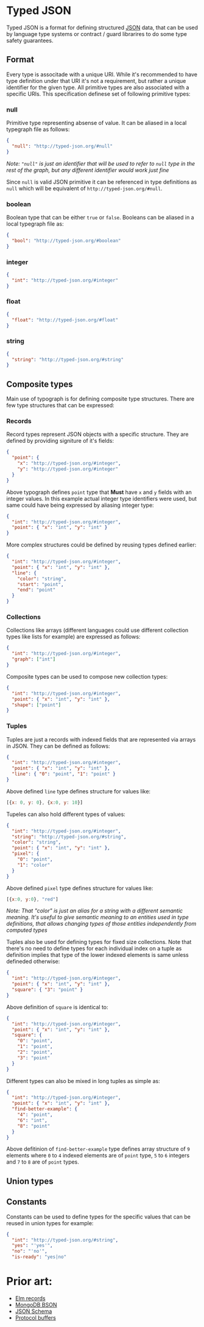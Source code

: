 # Typed JSON

Typed JSON is a format for defining structured [JSON][] data, that
can be used by language type systems or contract / guard librarires
to do some type safety guarantees.

## Format

Every type is associtade with a unique URI. While it's recommended to have
type definition under that URI it's not a requirement, but rather a unique
identifier for the given type. All primitive types are also associated with
a specific URIs. This specification definese set of following primitive types:

### null

Primitive type representing absense of value. It can be aliased in a local
typegraph file as follows:


```json
{
  "null": "http://typed-json.org/#null"
}
```

*Note: `"null"` is just an identifier that will be used to refer to `null`
type in the rest of the graph, but any different identifier would work just
fine*


Since `null` is valid JSON primitive it can be referenced in type definitions
as `null` which will be equivalent of `http://typed-json.org/#null`.


### boolean

Boolean type that can be either `true` or `false`. Booleans can be aliased in
a local typegraph file as:

```json
{
  "bool": "http://typed-json.org/#boolean"
}
```


### integer

```json
{
  "int": "http://typed-json.org/#integer"
}
```

### float

```json
{
  "float": "http://typed-json.org/#float"
}
```

### string

```json
{
  "string": "http://typed-json.org/#string"
}
```

## Composite types

Main use of typograph is for defining composite type structures. There are
few type structures that can be expressed:

### Records

Record types represent JSON objects with a specific structure. They are defined
by providing signiture of it's fields:


```json
{
  "point": {
    "x": "http://typed-json.org/#integer",
    "y": "http://typed-json.org/#integer"
  }
}
```

Above typograph defines `point` type that **Must** have `x` and `y` fields
with an integer values. In this example actual integer type identifiers were
used, but same could have being expressed by aliasing integer type:


```json
{
  "int": "http://typed-json.org/#integer",
  "point": { "x": "int", "y": "int" }
}
```

More complex structures could be defined by reusing types defined earlier:

```json
{
  "int": "http://typed-json.org/#integer",
  "point": { "x": "int", "y": "int" },
  "line": {
    "color": "string",
    "start": "point",
    "end": "point"
  }
}
```

### Collections

Collections like arrays (different languages could use different collection
types like lists for example) are expressed as follows:

```json
{
  "int": "http://typed-json.org/#integer",
  "graph": ["int"]
}
```

Composite types can be used to compose new collection types:


```json
{
  "int": "http://typed-json.org/#integer",
  "point": { "x": "int", "y": "int" },
  "shape": ["point"]
}
```

### Tuples

Tuples are just a records with indexed fields that are represented
via arrays in JSON. They can be defined as follows:

```json
{
  "int": "http://typed-json.org/#integer",
  "point": { "x": "int", "y": "int" },
  "line": { "0": "point", "1": "point" }
}
```

Above defined `line` type defines structure for values like:

```js
[{x: 0, y: 0}, {x:0, y: 10}]
```

Tupeles can also hold different types of values:

```json
{
  "int": "http://typed-json.org/#integer",
  "string": "http://typed-json.org/#string",
  "color": "string",
  "point": { "x": "int", "y": "int" },
  "pixel": {
    "0": "point",
    "1": "color"
  }
}
```

Above defined `pixel` type defines structure for values like:

```js
[{x:0, y:0}, "red"]
````

*Note: That "color" is just an alias for a string with a different
semantic meaning. It's useful to give semantic meaning to an entities
used in type definitions, that allows changing types of those entities
independently from computed types*


Tuples also be used for defining types for fixed size collections. Note
that there's no need to define types for each individual index on a tuple
as definition implies that type of the lower indexed elements is same
unless defineded otherwise:


```json
{
  "int": "http://typed-json.org/#integer",
  "point": { "x": "int", "y": "int" },
  "square": { "3": "point" }
}
```

Above definition of `square` is identical to:

```json
{
  "int": "http://typed-json.org/#integer",
  "point": { "x": "int", "y": "int" },
  "square": {
    "0": "point",
    "1": "point",
    "2": "point",
    "3": "point"
  }
}
```

Different types can also be mixed in long tuples as simple
as:


```json
{
  "int": "http://typed-json.org/#integer",
  "point": { "x": "int", "y": "int" },
  "find-better-example": {
    "4": "point",
    "6": "int",
    "8": "point"
  }
}
```

Above defitinion of `find-better-example` type defines array
structure of `9` elements where `0` to `4` indexed elements
are of `point` type, `5` to `6` integers and `7` to `8` are
of `point` types.


## Union types

## Constants

Constants can be used to define types for the specific values
that can be reused in union types for example:


```json
{
  "int": "http://typed-json.org/#string",
  "yes": "'yes'",
  "no": "'no'",
  "is-ready": "yes|no"
```

# Prior art:

- [Elm records](http://elm-lang.org/learn/Records.elm)
- [MongoDB BSON](http://bsonspec.org/)
- [JSON Schema](http://json-schema.org/)
- [Protocol buffers](https://developers.google.com/protocol-buffers/docs/overview)

[JSON]:http://json.org/
[structural typing]:http://en.wikipedia.org/wiki/Structural_type_system
